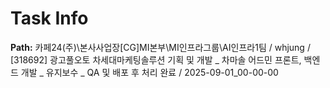 # Task Info

**Path:** 카페24(주)\본사사업장\[CG]MI본부\MI인프라그룹\AI인프라1팀 / whjung / [318692] 광고풀오토 차세대마케팅솔루션 기획 및 개발 _ 차마솔 어드민 프론트, 백엔드 개발 _ 유지보수 _ QA 및 배포 후 처리 완료 / 2025-09-01_00-00-00

